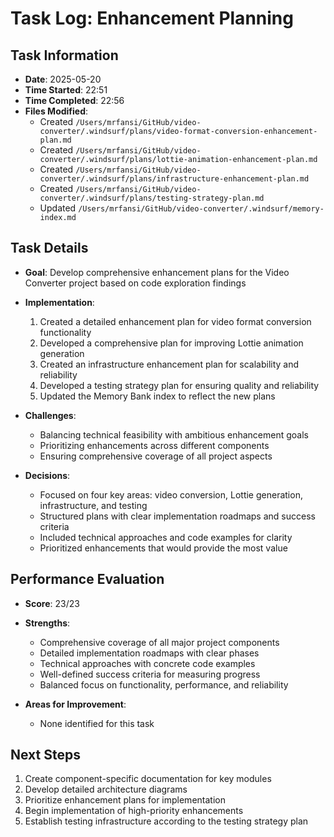 # Task Log: Enhancement Planning

## Task Information

- **Date**: 2025-05-20
- **Time Started**: 22:51
- **Time Completed**: 22:56
- **Files Modified**: 
  - Created `/Users/mrfansi/GitHub/video-converter/.windsurf/plans/video-format-conversion-enhancement-plan.md`
  - Created `/Users/mrfansi/GitHub/video-converter/.windsurf/plans/lottie-animation-enhancement-plan.md`
  - Created `/Users/mrfansi/GitHub/video-converter/.windsurf/plans/infrastructure-enhancement-plan.md`
  - Created `/Users/mrfansi/GitHub/video-converter/.windsurf/plans/testing-strategy-plan.md`
  - Updated `/Users/mrfansi/GitHub/video-converter/.windsurf/memory-index.md`

## Task Details

- **Goal**: Develop comprehensive enhancement plans for the Video Converter project based on code exploration findings
- **Implementation**: 
  1. Created a detailed enhancement plan for video format conversion functionality
  2. Developed a comprehensive plan for improving Lottie animation generation
  3. Created an infrastructure enhancement plan for scalability and reliability
  4. Developed a testing strategy plan for ensuring quality and reliability
  5. Updated the Memory Bank index to reflect the new plans

- **Challenges**: 
  - Balancing technical feasibility with ambitious enhancement goals
  - Prioritizing enhancements across different components
  - Ensuring comprehensive coverage of all project aspects

- **Decisions**: 
  - Focused on four key areas: video conversion, Lottie generation, infrastructure, and testing
  - Structured plans with clear implementation roadmaps and success criteria
  - Included technical approaches and code examples for clarity
  - Prioritized enhancements that would provide the most value

## Performance Evaluation

- **Score**: 23/23
- **Strengths**: 
  - Comprehensive coverage of all major project components
  - Detailed implementation roadmaps with clear phases
  - Technical approaches with concrete code examples
  - Well-defined success criteria for measuring progress
  - Balanced focus on functionality, performance, and reliability

- **Areas for Improvement**: 
  - None identified for this task

## Next Steps

1. Create component-specific documentation for key modules
2. Develop detailed architecture diagrams
3. Prioritize enhancement plans for implementation
4. Begin implementation of high-priority enhancements
5. Establish testing infrastructure according to the testing strategy plan
